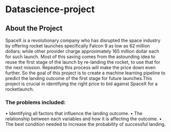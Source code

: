 # Datascience-project
## About the Project
SpaceX is a revolutionary company who has disrupted the space industry by offering rocket launches specifically Falcon 9 as low as 62 million dollars; while other provider charge approximately 165 million dollar each for such launch. Most of this saving comes from the astounding idea to reuse the first stage of the launch by re-landing the rocket, to use that for the next mission. Repeating this process will make the price down even further. So the goal of this project is to create a machine learning pipeline to predict the landing outcome of the first stage for future launches.This project is crucial in identifying the right price to bid against SpaceX for a rocketlaunch.

### The problems included:
• Identifying all factors that influence the landing outcome.
• The relationship between each variables and how it is affecting the outcome.
• The best condition needed to increase the probability of successful landing.
